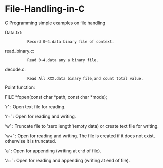 # File-Handling-in-C
C Programming simple examples on file handling

Data.txt:

              Record 0~4.data binary file of context.

read_binary.c:

              Read 0~4.data any a binary file.

decode.c:

              Read All XXX.data binary file,and count total value.


Point function:

FILE *fopen(const char *path, const char *mode);

‘r’  : Open text file for reading.

‘r+’ : Open for reading and writing. 

‘w’  : Truncate file to 'zero length'(empty data) or create text file for writing.

‘w+’ : Open for reading and writing. The file is created if it does not exist, otherwise it is truncated.

‘a’  : Open for appending (writing at end of file). 

‘a+’ : Open for reading and appending (writing at end of file).
